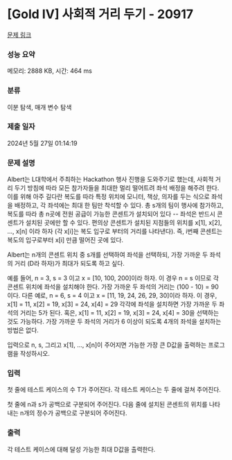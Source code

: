 # [Gold IV] 사회적 거리 두기 - 20917 

[문제 링크](https://www.acmicpc.net/problem/20917) 

### 성능 요약

메모리: 2888 KB, 시간: 464 ms

### 분류

이분 탐색, 매개 변수 탐색

### 제출 일자

2024년 5월 27일 01:14:19

### 문제 설명

<p>Albert는 L대학에서 주최하는 Hackathon 행사 진행을 도와주기로 했는데, 사회적 거리 두기 방침에 따라 모든 참가자들을 최대한 멀리 떨어트려 좌석 배정을 해주려 한다. 이를 위해 아주 길다란 복도를 따라 특정 위치에 모니터, 책상, 의자를 두는 식으로 좌석을 배정하고, 각 좌석에는 최대 한 팀만 착석할 수 있다. 총 s개의 팀이 행사에 참가하고, 복도를 따라 총 n곳에 전원 공급이 가능한 콘센트가 설치되어 있다 -- 좌석은 반드시 콘센트가 설치된 곳에만 할 수 있다. 편의상 콘센트가 설치된 지점들의 위치를 x[1], x[2], ..., x[n] 이라 하자 (각 x[i]는 복도 입구로 부터의 거리를 나타낸다). 즉, i번째 콘센트는 복도의 입구로부터 x[i] 만큼 떨어진 곳에 있다.</p>

<p>Albert는 n개의 콘센트 위치 중 s개를 선택하여 좌석을 선택하되, 가장 가까운 두 좌석의 거리 (D라 하자)가 최대가 되도록 하고 싶다.</p>

<p>예를 들어, n = 3, s = 3 이고 x = [10, 100, 200]이라 하자. 이 경우 n = s 이므로 각 콘센트 위치에 좌석을 설치해야 한다. 가장 가까운 두 좌석의 거리는 (100 - 10) = 90 이다. 다른 예로, n = 6, s = 4 이고 x = [11, 19, 24, 26, 29, 30]이라 하자. 이 경우, x[1] = 11, x[2] = 19, x[3] = 24, x[4] = 29 각각에 좌석을 설치하면 가장 가까운 두 좌석의 거리는 5가 된다. 혹은, x[1] = 11, x[2] = 19, x[3] = 24, x[4] = 30을 선택하는 것도 가능하다. 가장 가까운 두 좌석의 거리가 6 이상이 되도록 4개의 좌석을 설치하는 방법은 없다.</p>

<p>입력으로 n, s, 그리고 x[1], ..., x[n]이 주어지면 가능한 가장 큰 D값을 출력하는 프로그램을 작성하시오.</p>

### 입력 

 <p>첫 줄에 테스트 케이스의 수 T가 주어진다. 각 테스트 케이스는 두 줄에 걸쳐 주어진다.</p>

<p>첫 줄에 n과 s가 공백으로 구분되어 주어진다. 다음 줄에 설치된 콘센트의 위치를 나타내는 n개의 정수가 공백으로 구분되어 주어진다.</p>

### 출력 

 <p>각 테스트 케이스에 대해 달성 가능한 최대 D값을 출력한다.</p>

